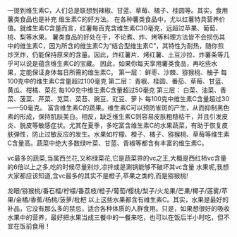 一提到维生素C，人们总是联想到辣椒、甘蓝、草莓、橘子、桂圆等。其实，食用薯类食品也是补充 
维生素C的好方法。 
在各种薯类食品中，尤以红薯特具营养价值。就维生素C含量而言，红薯每百克含维生素C30毫克，远超过苹果、葡萄、桃、梨等水果。 
薯类食品的好处在于，不论煮、炸、烤等料理方法皆不会损伤其中的维生素C，因为所含的维生素C为“结合型维生素C”，其特性为耐热，随你煎炒烹炸，仍能保持原来的含量。因此，炸红薯片、烤红薯、土豆沙拉、炸薯条等几乎可以说是蕴含维生素C的宝藏。 
因此，如果你每天享用薯类食品，再吃些水果，定能保证身体每日所需的维生素C。 
第一层： 
鲜枣、沙棘、猕猴桃、柚子 
每100克中的维生素C含量超过100毫克 
第二层： 
青椒、桂圆、番茄、草莓、甘蓝、黄瓜、柑橘、菜花 
每100克中维生素C含量超过50毫克 
第三层： 
白菜、油菜、香菜、菠菜、芹菜、苋菜、菜苔、豌豆、豇豆、萝卜 
每100克中维生素C含量超过30——50毫克。 
富含维生素C的蔬果。维生素C可以预防雀斑的产生，从而抑制黑色素的形成，保持肌肤美白。相反，缺乏维生素C则容易皮肤粗糙枯干，并且引发皮炎、脱皮等敏感症状。尤其在夏季，多吃富含维生素C的水果蔬菜，有助于恢复皮肤弹性，防止过敏反应的发生。水果如柠檬、橙子、橘子、猕猴桃、草莓等维生素C含量高。蔬菜中绝大多数绿叶菜、甘蓝、青椒等都含有丰富的维生素C。 

vc最多的蔬菜,当属西兰花,又称绿菜花,它是蔬菜界的vc之王,大概是西红柿vc含量的6倍以上之多,吃的时候尽量别炒,凉拌或是涮锅能够不破坏其vc含量 
水果呢,我想大家都应该知道,含vc最多的其实不是橙子,苹果之类的,而是猕猴桃! 

龙眼/猕猴桃/番石榴/柠檬/番荔枝/橙子/葡萄/樱桃/梨子/火龙果/芒果/椰子/莲雾/苹果/金橘/香蕉/杨桃/菠萝/枇杷 
以上这些水果都含有维生素C。其实，水果是最好的补品，它没有那么多的禁忌，适合各种体质的人群食用。只是，如果想很好的吸收水果中的营养，最好把水果当成三餐中的一餐来吃，也可以在饭后半小时吃，但不宜在饭前食用！

